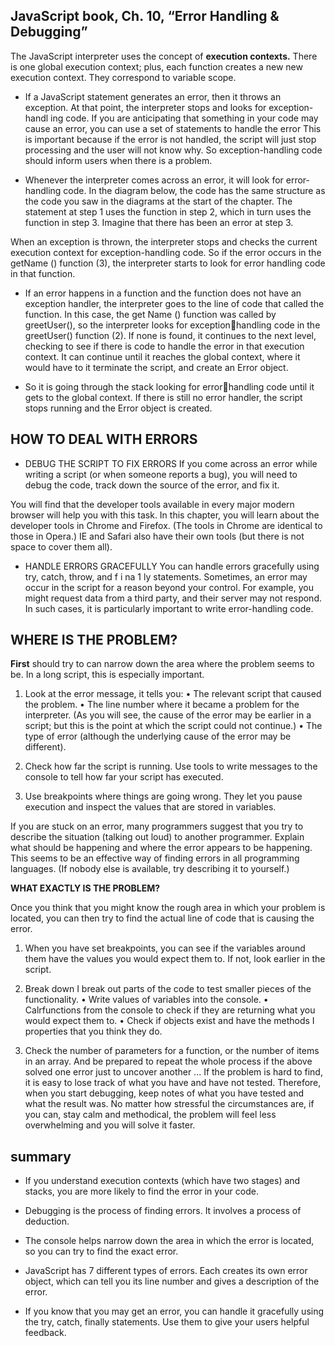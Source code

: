 ## JavaScript book, Ch. 10, “Error Handling & Debugging”

The JavaScript interpreter uses the concept of **execution contexts.** 
There is one global execution context; plus, each function creates a new 
new execution context. They correspond to variable scope.


* If a JavaScript statement generates an error, then it throws an exception. 
At that point, the interpreter stops and looks for exception-handl ing code. 
If you are anticipating that something in your code 
may cause an error, you can use a set of statements 
to handle the error 
This is important because if the error is not handled, 
the script will just stop processing and the user will 
not know why. So exception-handling code should 
inform users when there is a problem.


* Whenever the interpreter comes across an error, 
it will look for error-handling code. In the diagram 
below, the code has the same structure as the code 
you saw in the diagrams at the start of the chapter. 
The statement at step 1 uses the function in step 2, 
which in turn uses the function in step 3. Imagine 
that there has been an error at step 3. 

When an exception is thrown, the interpreter 
stops and checks the current execution context for 
exception-handling code. So if the error occurs in the 
getName () function (3), the interpreter starts to look 
for error handling code in that function. 


* If an error happens in a function and the function 
does not have an exception handler, the interpreter 
goes to the line of code that called the function. 
In this case, the get Name () function was called by 
greetUser(), so the interpreter looks for exceptionhandling code in the greetUser() function (2). 
If none is found, it continues to the next level, 
checking to see if there is code to handle the error 
in that execution context. It can continue until it 
reaches the global context, where it would have to it 
terminate the script, and create an Error object. 


* So it is going through the stack looking for errorhandling code until it gets to the global context. 
If there is still no error handler, the script stops 
running and the Error object is created.




## HOW TO DEAL WITH ERRORS



*  DEBUG THE SCRIPT TO FIX ERRORS 
If you come across an error while writing a script 
(or when someone reports a bug), you will need to 
debug the code, track down the source of the error, 
and fix it. 

You will find that the developer tools available in 
every major modern browser will help you with 
this task. In this chapter, you will learn about the 
developer tools in Chrome and Firefox. (The tools in 
Chrome are identical to those in Opera.) 
IE and Safari also have their own tools (but there is 
not space to cover them all). 


* HANDLE ERRORS GRACEFULLY 
You can handle errors gracefully using try, catch, 
throw, and f i na 1 ly statements. 
Sometimes, an error may occur in the script for a 
reason beyond your control. For example, you might 
request data from a third party, and their server 
may not respond. In such cases, it is particularly 
important to write error-handling code. 



## WHERE IS THE PROBLEM? 


**First** should try to can narrow down the area where 
the problem seems to be. In a long script, this is 
especially important. 

1. Look at the error message, it tells you: 
• The relevant script that caused the problem. 
• The line number where it became a problem for 
the interpreter. (As you will see, the cause of 
the error may be earlier in a script; but this is the 
point at which the script could not continue.) 
• The type of error (although the underlying cause 
of the error may be different). 


2. Check how far the script is running. 
Use tools to write messages to the console to tell 
how far your script has executed. 


3. Use breakpoints where things are going wrong. 
They let you pause execution and inspect the values 
that are stored in variables. 


If you are stuck on an error, many programmers 
suggest that you try to describe the situation (talking 
out loud) to another programmer. Explain what 
should be happening and where the error appears 
to be happening. This seems to be an effective way 
of finding errors in all programming languages. (If 
nobody else is available, try describing it to yourself.) 


**WHAT EXACTLY IS THE PROBLEM?**

Once you think that you might know the rough area 
in which your problem is located, you can then try to 
find the actual line of code that is causing the error. 


1. When you have set breakpoints, you can see if the 
variables around them have the values you would 
expect them to. If not, look earlier in the script. 


2. Break down I break out parts of the code to test 
smaller pieces of the functionality. 
• Write values of variables into the console. 
• Calrfunctions from the console to check if they 
are returning what you would expect them to. 
• Check if objects exist and have the methods I 
properties that you think they do. 


3. Check the number of parameters for a function, or 
the number of items in an array. 
And be prepared to repeat the whole process if the 
above solved one error just to uncover another ... 
If the problem is hard to find, it is easy to lose track 
of what you have and have not tested. Therefore, 
when you start debugging, keep notes of what you 
have tested and what the result was. No matter 
how stressful the circumstances are, if you can, 
stay calm and methodical, the problem will feel less 
overwhelming and you will solve it faster. 


## summary

* If you understand execution contexts (which have two 
stages) and stacks, you are more likely to find the error 
in your code.


* Debugging is the process of finding errors. It involves a 
process of deduction. 


* The console helps narrow down the area in which the 
error is located, so you can try to find the exact error. 


* JavaScript has 7 different types of errors. Each creates 
its own error object, which can tell you its line number 
and gives a description of the error. 

* If you know that you may get an error, you can handle 
it gracefully using the try, catch, finally statements. 
Use them to give your users helpful feedback.